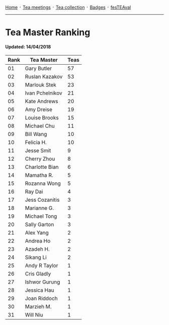 [Home](./README.md) ᛫ [Tea meetings](./MEETINGS.md) ᛫ [Tea collection](./COLLECTION.md) ᛫ [Badges](./BADGES.md) ᛫ [fesTEAval](./FESTEAVAL.md)

-----

# Tea Master Ranking
#### Updated: 14/04/2018

| Rank | Tea Master         | Teas |
|------|--------------------|------|
| 01   | Gary Butler        | 57   |
| 02   | Ruslan Kazakov     | 53   |
| 03   | Marlouk Stek       | 23   |
| 04   | Ivan Pchelnikov    | 21   |
| 05   | Kate Andrews       | 20   |
| 06   | Amy Dreise         | 19   |
| 07   | Louise Brooks      | 15   |
| 08   | Michael Chu        | 11   |
| 09   | Bill Wang          | 10   |
| 10   | Felicia H.         | 10   |
| 11   | Jesse Smit         | 9    |
| 12   | Cherry Zhou        | 8    |
| 13   | Charlotte Bian     | 6    |
| 14   | Mamatha R.         | 5    |
| 15   | Rozanna Wong       | 5    |
| 16   | Ray Dai            | 4    |
| 17   | Jess Cozanitis     | 3    |
| 18   | Marianne G.        | 3    |
| 19   | Michael Tong       | 3    |
| 20   | Sally Garton       | 3    |
| 21   | Alex Yang          | 2    |
| 22   | Andrea Ho          | 2    |
| 23   | Azadeh H.          | 2    |
| 24   | Sikang Li          | 2    |
| 25   | Andy R Taylor      | 1    |
| 26   | Cris Gladly        | 1    |
| 27   | Ishwor Gurung      | 1    |
| 28   | Jessica Hau        | 1    |
| 29   | Joan Riddoch       | 1    |
| 30   | Marzieh M.         | 1    |
| 31   | Will Niu           | 1    |
